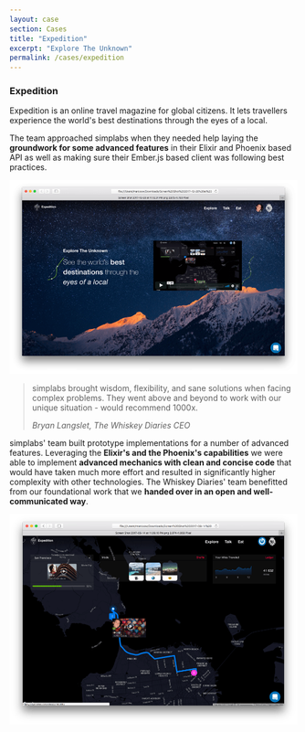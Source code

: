 ```yaml
---
layout: case
section: Cases
title: "Expedition"
excerpt: "Explore The Unknown"
permalink: /cases/expedition
---
```


<div class="row content-section">
  <div class="col-xs-12 col-sm-6 col-sm-push-6 col-md-5 col-md-offset-1 col-md-push-5">
    <h3>Expedition</h3>
    <p>Expedition is an online travel magazine for global citizens. It lets travellers experience the world's best destinations through the eyes of a local.</p>
    <p>The team approached simplabs when they needed help laying the <strong>groundwork for some advanced features</strong> in their Elixir and Phoenix based API as well as making sure their Ember.js based client was following best practices.</p>
  </div>
  <div class="col-xs-10 col-xs-offset-1 col-sm-6 col-sm-offset-0 col-sm-pull-6 col-md-5 col-md-offset-1">
    <img src="/images/cases/expedition/start-page.png" class="img-responsive" alt="Home Page">
  </div>
</div>

<div class="secondary-banner quote-banner">
  <div class="container">
    <div class="row content-section">
      <div class="col-xs-12 col-md-10 col-md-offset-1">
        <blockquote>
          <p>simplabs brought wisdom, flexibility, and sane solutions when facing complex problems. They went above and beyond to work with our unique situation - would recommend 1000x.</p>
          <footer><cite>Bryan Langslet, The Whiskey Diaries CEO</cite></footer>
        </blockquote>
      </div>
    </div>
  </div>
</div>

<div class="row content-section">
  <div class="col-xs-12 col-sm-6 col-md-5 col-md-offset-1">
    <p>simplabs' team built prototype implementations for a number of advanced features. Leveraging the <strong>Elixir's and the Phoenix's capabilities</strong> we were able to implement <strong>advanced mechanics with clean and concise code</strong> that would have taken much more effort and resulted in significantly higher complexity with other technologies. The Whiskey Diaries' team benefitted from our foundational work that we <strong>handed over in an open and well-communicated way</strong>.</p>
  </div>
  <div class="col-xs-12 col-sm-6 col-md-5">
    <img src="/images/cases/expedition/map.png" class="img-responsive" alt="Map">
  </div>
</div>

